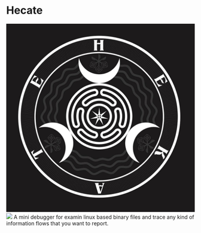 # Hecate
![Alt Text](logo/8cafb07cd13751a1bf3b12948bb6d96b.jpg)
![](logo/8cafb07cd13751a1bf3b12948bb6d96b.jpg=100x20)
A mini debugger for examin linux based binary files and trace any kind of information flows
that you want to report.
